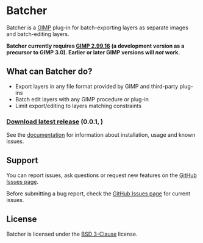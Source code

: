 # Batcher

Batcher is a [GIMP](https://www.gimp.org/) plug-in for batch-exporting layers as separate images and batch-editing layers.

**Batcher currently requires [GIMP 2.99.16](https://www.gimp.org/downloads/devel/) (a development version as a precursor to GIMP 3.0). Earlier or later GIMP versions will _not_ work.**


## What can Batcher do?

* Export layers in any file format provided by GIMP and third-party plug-ins
* Batch edit layers with any GIMP procedure or plug-in
* Limit export/editing to layers matching constraints


### [Download latest release](https://github.com/kamilburda/gimp-export-layers/releases/tag/0.0.1) (0.0.1, )

See the [documentation](https://kamilburda.github.io/gimp-export-layers/sections) for information about installation, usage and known issues.


## Support

You can report issues, ask questions or request new features on the [GitHub Issues page](https://github.com/kamilburda/batcher/issues).

Before submitting a bug report, check the [GitHub Issues page](https://github.com/kamilburda/batcher/issues) for current issues.


## License

Batcher is licensed under the [BSD 3-Clause](LICENSE) license.

